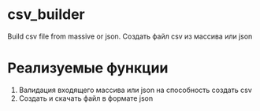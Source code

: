 # csv_builder
Build csv file from massive or json. Создать файл csv из массива или json

# Реализуемые функции
1. Валидация входящего массива или json на способность создать csv
2. Создать и скачать файл в формате json
